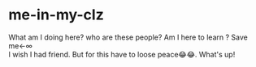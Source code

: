 # me-in-my-clz
What am I doing here? who are these people? Am I here to learn ? Save me←∞
<br>
I wish I had friend. But for this have to loose peace😂😂.
What's up!
